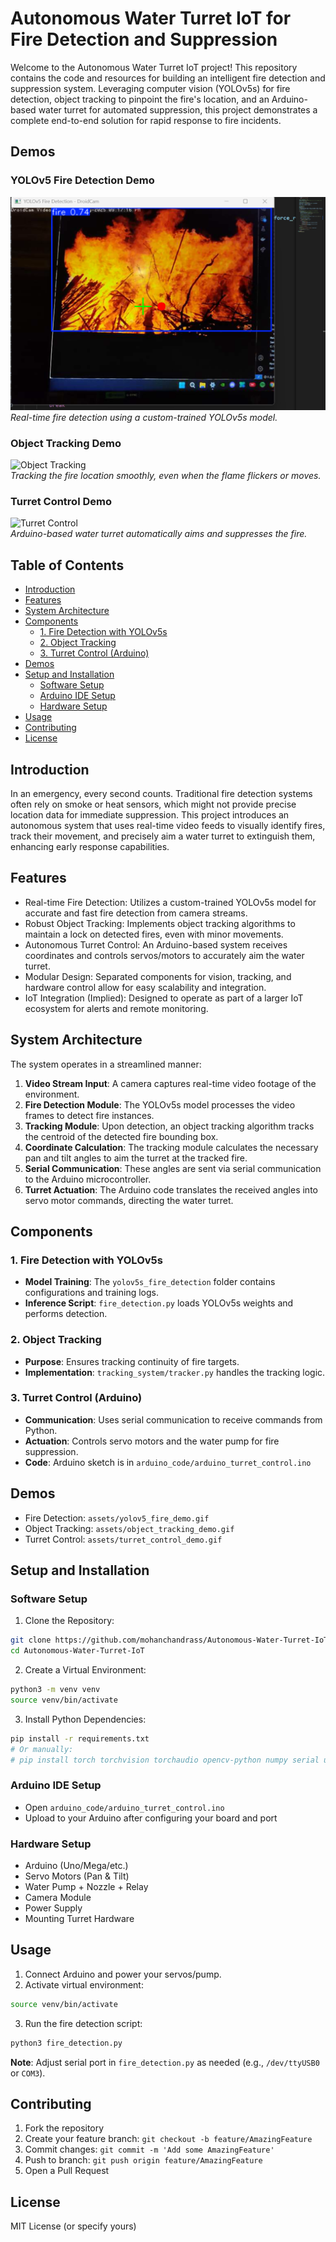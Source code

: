 
Autonomous Water Turret IoT for Fire Detection and Suppression
==============================================================

Welcome to the Autonomous Water Turret IoT project! This repository contains the code and resources for building an intelligent fire detection and suppression system. Leveraging computer vision (YOLOv5s) for fire detection, object tracking to pinpoint the fire's location, and an Arduino-based water turret for automated suppression, this project demonstrates a complete end-to-end solution for rapid response to fire incidents.

## Demos

### YOLOv5 Fire Detection Demo
![YOLOv5 Fire Detection](demo/model_test.png)  
*Real-time fire detection using a custom-trained YOLOv5s model.*

### Object Tracking Demo
![Object Tracking](demo/tracking.gif)  
*Tracking the fire location smoothly, even when the flame flickers or moves.*

### Turret Control Demo
![Turret Control](demo/prototype.gif)  
*Arduino-based water turret automatically aims and suppresses the fire.*


Table of Contents
-----------------
- [Introduction](#introduction)
- [Features](#features)
- [System Architecture](#system-architecture)
- [Components](#components)
  - [1. Fire Detection with YOLOv5s](#1-fire-detection-with-yolov5s)
  - [2. Object Tracking](#2-object-tracking)
  - [3. Turret Control (Arduino)](#3-turret-control-arduino)
- [Demos](#demos)
- [Setup and Installation](#setup-and-installation)
  - [Software Setup](#software-setup)
  - [Arduino IDE Setup](#arduino-ide-setup)
  - [Hardware Setup](#hardware-setup)
- [Usage](#usage)
- [Contributing](#contributing)
- [License](#license)

Introduction
------------
In an emergency, every second counts. Traditional fire detection systems often rely on smoke or heat sensors, which might not provide precise location data for immediate suppression. This project introduces an autonomous system that uses real-time video feeds to visually identify fires, track their movement, and precisely aim a water turret to extinguish them, enhancing early response capabilities.

Features
--------
- Real-time Fire Detection: Utilizes a custom-trained YOLOv5s model for accurate and fast fire detection from camera streams.
- Robust Object Tracking: Implements object tracking algorithms to maintain a lock on detected fires, even with minor movements.
- Autonomous Turret Control: An Arduino-based system receives coordinates and controls servos/motors to accurately aim the water turret.
- Modular Design: Separated components for vision, tracking, and hardware control allow for easy scalability and integration.
- IoT Integration (Implied): Designed to operate as part of a larger IoT ecosystem for alerts and remote monitoring.

System Architecture
-------------------
The system operates in a streamlined manner:

1. **Video Stream Input**: A camera captures real-time video footage of the environment.
2. **Fire Detection Module**: The YOLOv5s model processes the video frames to detect fire instances.
3. **Tracking Module**: Upon detection, an object tracking algorithm tracks the centroid of the detected fire bounding box.
4. **Coordinate Calculation**: The tracking module calculates the necessary pan and tilt angles to aim the turret at the tracked fire.
5. **Serial Communication**: These angles are sent via serial communication to the Arduino microcontroller.
6. **Turret Actuation**: The Arduino code translates the received angles into servo motor commands, directing the water turret.

Components
----------
### 1. Fire Detection with YOLOv5s
- **Model Training**: The `yolov5s_fire_detection` folder contains configurations and training logs.
- **Inference Script**: `fire_detection.py` loads YOLOv5s weights and performs detection.

### 2. Object Tracking
- **Purpose**: Ensures tracking continuity of fire targets.
- **Implementation**: `tracking_system/tracker.py` handles the tracking logic.

### 3. Turret Control (Arduino)
- **Communication**: Uses serial communication to receive commands from Python.
- **Actuation**: Controls servo motors and the water pump for fire suppression.
- **Code**: Arduino sketch is in `arduino_code/arduino_turret_control.ino`

Demos
-----
- Fire Detection: `assets/yolov5_fire_demo.gif`
- Object Tracking: `assets/object_tracking_demo.gif`
- Turret Control: `assets/turret_control_demo.gif`

Setup and Installation
----------------------

### Software Setup

1. Clone the Repository:
```bash
git clone https://github.com/mohanchandrass/Autonomous-Water-Turret-IoT.git
cd Autonomous-Water-Turret-IoT
```

2. Create a Virtual Environment:
```bash
python3 -m venv venv
source venv/bin/activate
```

3. Install Python Dependencies:
```bash
pip install -r requirements.txt
# Or manually:
# pip install torch torchvision torchaudio opencv-python numpy serial ultralytics
```

### Arduino IDE Setup
- Open `arduino_code/arduino_turret_control.ino`
- Upload to your Arduino after configuring your board and port

### Hardware Setup
- Arduino (Uno/Mega/etc.)
- Servo Motors (Pan & Tilt)
- Water Pump + Nozzle + Relay
- Camera Module
- Power Supply
- Mounting Turret Hardware

Usage
-----
1. Connect Arduino and power your servos/pump.
2. Activate virtual environment:
```bash
source venv/bin/activate
```
3. Run the fire detection script:
```bash
python3 fire_detection.py
```

**Note**: Adjust serial port in `fire_detection.py` as needed (e.g., `/dev/ttyUSB0` or `COM3`).

Contributing
------------
1. Fork the repository
2. Create your feature branch: `git checkout -b feature/AmazingFeature`
3. Commit changes: `git commit -m 'Add some AmazingFeature'`
4. Push to branch: `git push origin feature/AmazingFeature`
5. Open a Pull Request

License
-------
MIT License (or specify yours)

